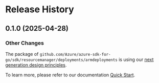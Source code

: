 # Release History

## 0.1.0 (2025-04-28)
### Other Changes

The package of `github.com/Azure/azure-sdk-for-go/sdk/resourcemanager/deployments/armdeployments` is using our [next generation design principles](https://azure.github.io/azure-sdk/general_introduction.html).

To learn more, please refer to our documentation [Quick Start](https://aka.ms/azsdk/go/mgmt).